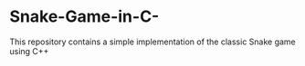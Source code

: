 # Snake-Game-in-C-
This repository contains a simple implementation of the classic Snake game using C++
